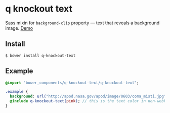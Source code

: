 # q knockout text

Sass mixin for `background-clip` property &mdash; text that reveals a background image. [Demo](https://0c09c3ca66df96a1bed95976a1c78dcef613007a.htmlb.in)

## Install

    $ bower install q-knockout-text

## Example

```sass
@import "bower_components/q-knockout-text/q-knockout-text";

.example {
  background: url("http://apod.nasa.gov/apod/image/0603/coma_misti.jpg");
  @include q-knockout-text(pink); // this is the text color in non-webkit browsers.
}
```
